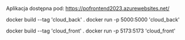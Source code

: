 Aplikacja dostępna pod:
https://pofrontend2023.azurewebsites.net/

docker build --tag 'cloud_back' .
docker run -p 5000:5000 'cloud_back'

docker build --tag 'cloud_front' .
docker run -p 5173:5173 'cloud_front'
